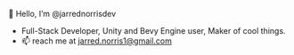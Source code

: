 👋 Hello, I’m @jarrednorrisdev

-  Full-Stack Developer, Unity and Bevy Engine user, Maker of cool things.
- 📫 reach me at jarred.norris1@gmail.com


